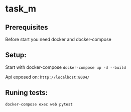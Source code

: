 # task_m

## Prerequisites
Before start you need docker and docker-compose

## Setup:

Start with docker-compose 
`docker-compose up -d --build`

Api exposed on: `http://localhost:8004/`

## Runing tests:
`docker-compose exec web pytest`